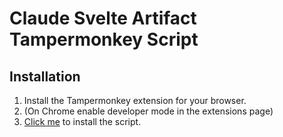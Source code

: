 # Claude Svelte Artifact Tampermonkey Script

## Installation
1. Install the Tampermonkey extension for your browser.
2. (On Chrome enable developer mode in the extensions page)
3. [Click me](https://github.com/sokripon/tampermonkeyscripts/raw/main/claudeSvelteArtifact/claudeSvelteArtifact.js) to install the script.
